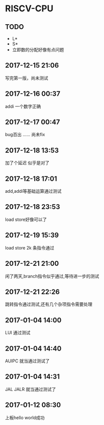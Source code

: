 # RISCV-CPU

## TODO

 - L*
 - S*
 - 立即数的分配好像有点问题
 
## 2017-12-15 21:06
写完第一版，尚未测试

## 2017-12-16 00:37
addi 一个数字正确

## 2017-12-17 00:47
bug百出 …… 尚未fix

## 2017-12-18 13:53
加了个延迟 似乎是对了

## 2017-12-18 17:01
add,addi等基础运算通过测试

## 2017-12-18 23:53
load store好像可以了

## 2017-12-19 15:39
load store 2k 条指令通过

## 2017-12-21 21:00
闲了两天,branch指令似乎通过,等待进一步的测试

## 2017-12-21 22:26
跳转指令通过测试,还有几个杂项指令需要处理

## 2017-01-04 14:00
LUI 通过测试

## 2017-01-04 14:40
AUIPC 就当通过测试了

## 2017-01-04 14:31
JAL JALR 就当通过测试了


## 2017-01-12 08:30
上板hello world成功


